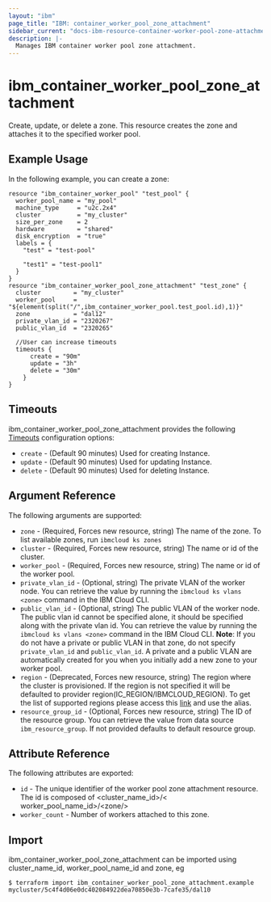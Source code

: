 ```yaml
---
layout: "ibm"
page_title: "IBM: container_worker_pool_zone_attachment"
sidebar_current: "docs-ibm-resource-container-worker-pool-zone-attachment"
description: |-
  Manages IBM container worker pool zone attachment.
---
```


# ibm\_container_worker_pool_zone_attachment

Create, update, or delete a zone. This resource creates the zone and attaches it to the specified worker pool.

## Example Usage

In the following example, you can create a zone:

```hcl
resource "ibm_container_worker_pool" "test_pool" {
  worker_pool_name = "my_pool"
  machine_type     = "u2c.2x4"
  cluster          = "my_cluster"
  size_per_zone    = 2
  hardware         = "shared"
  disk_encryption  = "true"
  labels = {
    "test" = "test-pool"

    "test1" = "test-pool1"
  }
}
resource "ibm_container_worker_pool_zone_attachment" "test_zone" {
  cluster         = "my_cluster"
  worker_pool     = "${element(split("/",ibm_container_worker_pool.test_pool.id),1)}"
  zone            = "dal12"
  private_vlan_id = "2320267"
  public_vlan_id  = "2320265"

  //User can increase timeouts
  timeouts {
      create = "90m"
      update = "3h"
      delete = "30m"
    }
}

```

## Timeouts

ibm_container_worker_pool_zone_attachment provides the following [Timeouts](https://www.terraform.io/docs/configuration/resources.html#timeouts) configuration options:

* `create` - (Default 90 minutes) Used for creating Instance.
* `update` - (Default 90 minutes) Used for updating Instance.
* `delete` - (Default 90 minutes) Used for deleting Instance.

## Argument Reference

The following arguments are supported:

* `zone` - (Required, Forces new resource, string) The name of the zone. To list available zones, run `ibmcloud ks zones`
* `cluster` - (Required, Forces new resource, string) The name or id of the cluster.
* `worker_pool` - (Required, Forces new resource, string) The name or id of the worker pool.
* `private_vlan_id` - (Optional, string) The private VLAN of the worker node. You can retrieve the value by running the `ibmcloud ks vlans <zone>` command in the IBM Cloud CLI.
* `public_vlan_id` - (Optional, string) The public VLAN of the worker node. The public vlan id cannot be specified alone, it should be specified along with the private vlan id. You can retrieve the value by running the `ibmcloud ks vlans <zone>` command in the IBM Cloud CLI.
**Note**: If you do not have a private or public VLAN in that zone, do not specify `private_vlan_id` and `public_vlan_id`. A private and a public VLAN are automatically created for you when you initially add a new zone to your worker pool.
* `region` - (Deprecated, Forces new resource, string) The region where the cluster is provisioned. If the region is not specified it will be defaulted to provider region(IC_REGION/IBMCLOUD_REGION). To get the list of supported regions please access this [link](https://containers.bluemix.net/v1/regions) and use the alias.
* `resource_group_id` - (Optional, Forces new resource, string) The ID of the resource group.  You can retrieve the value from data source `ibm_resource_group`. If not provided defaults to default resource group.

## Attribute Reference

The following attributes are exported:

* `id` - The unique identifier of the worker pool zone attachment resource. The id is composed of \<cluster_name_id\>/\< worker_pool_name_id\>/\<zone/>
* `worker_count` - Number of workers attached to this zone.

## Import

ibm_container_worker_pool_zone_attachment can be imported using cluster_name_id, worker_pool_name_id and zone, eg

```
$ terraform import ibm_container_worker_pool_zone_attachment.example mycluster/5c4f4d06e0dc402084922dea70850e3b-7cafe35/dal10
